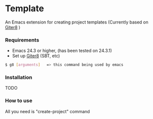Template
========

An Emacs extension for creating project templates (Currently based on [Giter8] )


### Requirements

* Emacs 24.3 or higher, (has been tested on 24.3.1)
* Set up [Giter8]  (SBT, etc)
 
```sh
$ g8 [arguments]   => this command being used by emacs
```

### Installation

TODO

### How to use

All you need is "create-project" command














[Giter8]:https://github.com/n8han/giter8
